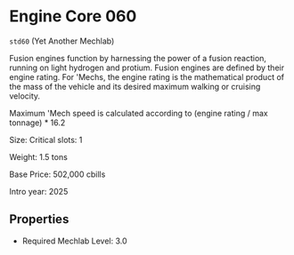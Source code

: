 # Engine Core 060

`std60` (Yet Another Mechlab)

Fusion engines function by harnessing the power of a fusion reaction, running on light hydrogen and protium. Fusion engines are defined by their engine rating. For 'Mechs, the engine rating is the mathematical product of the mass of the vehicle and its desired maximum walking or cruising velocity.

Maximum 'Mech speed is calculated according to (engine rating / max tonnage) * 16.2

Size: Critical slots: 1

Weight: 1.5 tons

Base Price: 502,000 cbills

Intro year: 2025

## Properties
* Required Mechlab Level: 3.0 
